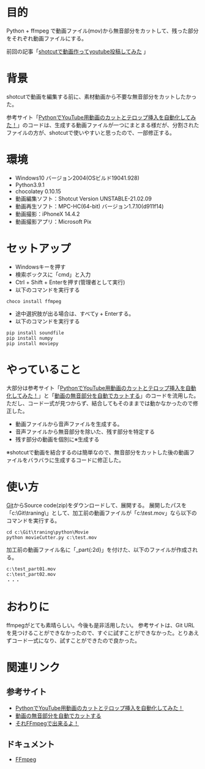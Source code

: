 <!--
title:   Pythonとffmpegで動画の無音部分をカットする
tags:    Python,ffmpeg
id:      3faa83fc8af1543bc672
private: false
-->
# 目的
Python + ffmpeg で動画ファイル(mov)から無音部分をカットして、残った部分をそれぞれ動画ファイルにする。

前回の記事「[shotcutで動画作ってyoutube投稿してみた](2021-04-24_YouTube_shotcut_5486f187d7751af2ddd5.md) 」


# 背景
shotcutで動画を編集する前に、素材動画から不要な無音部分をカットしたかった。

参考サイト「[PythonでYouTube用動画のカットとテロップ挿入を自動化してみた！](https://kajimublog.com/python-video-cut/)」のコードは、生成する動画ファイルが一つにまとまる様だが、分割されたファイルの方が、shotcutで使いやすいと思ったので、一部修正する。


# 環境

- Windows10 バージョン2004(OSビルド19041.928)
 - Python3.9.1
 - chocolatey 0.10.15
 - 動画編集ソフト：Shotcut Version UNSTABLE-21.02.09
 - 動画再生ソフト：MPC-HC(64-bit) バージョン1.7.10(d911f14)
- 動画撮影：iPhoneX 14.4.2
 - 動画撮影アプリ：Microsoft Pix


# セットアップ

- Windowsキーを押す
- 検索ボックスに「cmd」と入力
- Ctrl + Shift + Enterを押す(管理者として実行)
- 以下のコマンドを実行する

```commandline:cmd.exe（管理者として実行）
choco install ffmpeg
```

- 途中選択肢が出る場合は、すべてy + Enterする。
- 以下のコマンドを実行する

```commandline:cmd.exe（管理者として実行）
pip install soundfile
pip install numpy
pip install moviepy
```


# やっていること
大部分は参考サイト「[PythonでYouTube用動画のカットとテロップ挿入を自動化してみた！](https://kajimublog.com/python-video-cut/)」と「[動画の無音部分を自動でカットする](https://nantekottai.com/2020/06/14/video-cut-silence/)」のコードを流用した。ただし、コード一式が見つからず、結合してもそのままでは動かなかったので修正した。

- 動画ファイルから音声ファイルを生成する。
- 音声ファイルから無音部分を除いた、残す部分を特定する
- 残す部分の動画を個別に※生成する

※shotcutで動画を結合するのは簡単なので、無音部分をカットした後の動画ファイルをバラバラに生成するコードに修正した。


# 使い方
[Git](https://github.com/igapon50/training/releases/tag/1.2.0)からSource code(zip)をダウンロードして、展開する。
展開したパスを「c:\Git\traning\」として、加工前の動画ファイルが「c:\test.mov」なら以下のコマンドを実行する。

```
cd c:\Git\traning\python\Movie
python movieCutter.py c:\test.mov
```

加工前の動画ファイル名に「_part{:2d}」を付けた、以下のファイルが作成される。

```
c:\test_part01.mov
c:\test_part02.mov
・・・
```


# おわりに
ffmpegがとても素晴らしい。今後も是非活用したい。
参考サイトは、Git URLを見つけることができなかったので、すぐに試すことができなかった。とりあえずコード一式になり、試すことができたので良かった。


# 関連リンク
## 参考サイト

- [PythonでYouTube用動画のカットとテロップ挿入を自動化してみた！](https://kajimublog.com/python-video-cut/)
- [動画の無音部分を自動でカットする](https://nantekottai.com/2020/06/14/video-cut-silence/)
- [それFFmpegで出来るよ！](https://qiita.com/cha84rakanal/items/e84fe4eb6fbe2ae13fd8)


## ドキュメント

- [FFmpeg](https://trac.ffmpeg.org/wiki/CompilationGuide)